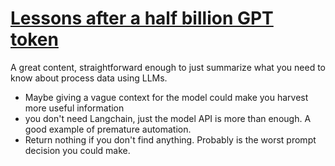 # [Lessons after a half billion GPT token](https://kenkantzer.com/lessons-after-a-half-billion-gpt-tokens/)

A great content, straightforward enough to just summarize what you need to know about process data using LLMs.

- Maybe giving a vague context for the model could make you harvest more useful information
- you don't need Langchain, just the model API is more than enough. A good example of premature automation.
- Return nothing if you don't find anything. Probably is the worst prompt decision you could make.
